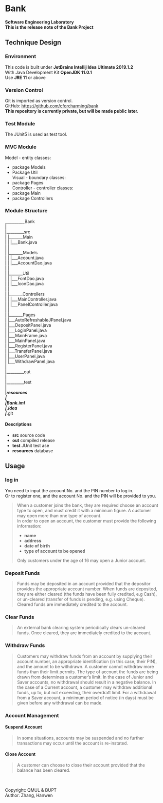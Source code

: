 # Bank
**Software Engineering Laboratory**  
**This is the release note of the Bank Project**  
## Technique Design
### Environment
This code is built under **JetBrains Intellij Idea Ultimate 2019.1.2**  
With Java Development Kit **OpenJDK 11.0.1**  
Use **JRE 11** or above
### Version Control
Git is imported as version control.  
GitHub: https://github.com/cforcharming/bank  
**This repository is currently private, but will be made public later.**  
### Test Module
The JUnit5 is used as test tool.  
### MVC Module
Model - entity classes:  
* package Models  
* Package Util  
Visual - boundary classes:
* package Pages  
Controller - controller classes:  
* package Main  
* package Controllers  
### Module Structure
 __________Bank  
 |  
 |_________src  
 | |_______Main  
 | |   |___Bank.java  
 | |  
 | |_______Models  
 | |   |___Account.java  
 | |   |___AccountDao.java  
 | |  
 | |_______Util  
 | |   |___FontDao.java  
 | |   |___IconDao.java  
 | |  
 | |_______Controllers  
 | |   |___MainController.java  
 | |   |___PanelController.java  
 | |  
 | |_______Pages  
 |     |___AutoRefreshableJPanel.java  
 |     |___DepositPanel.java  
 |     |___LoginPanel.java  
 |     |___MainFrame.java  
 |     |___MainPanel.java  
 |     |___RegisterPanel.java  
 |     |___TransferPanel.java  
 |     |___UserPanel.java  
 |     |___WithdrawPanel.java  
 |  
 |_________out  
 |  
 |_________test  
 |  
 |_________resources  
 |    
 |_________Bank.iml  
 |_________.idea  
 |_________.git  
#### Descriptions
* **src** source code  
* **out** compiled release  
* **test** JUnit test ase  
* **resources** database  
## Usage
### log in
You need to input the account No. and the PIN number to log in.  
Or to register one, and the account No. and the PIN will be provided to you.
>When a customer joins the bank, they are required choose an account type to open, 
and must credit it with a minimum figure. A customer may open more than one type of account.  
In order to open an account, the customer must provide the following information:  
>* **name**
>* **address**
>* **date of birth**
>* **type of account to be opened**  
>
>Only customers under the age of 16 may open a Junior account.  
### Deposit Funds
>Funds may be deposited in an account provided that the depositor provides the appropriate account number. 
When funds are deposited, they are either cleared (the funds have been fully credited, 
e.g Cash), or un-cleared (transfer of funds is pending, e.g. using Cheque). 
Cleared funds are immediately credited to the account.  
### Clear Funds
>An external bank clearing system periodically clears un-cleared funds. 
Once cleared, they are immediately credited to the account.
### Withdraw Funds
>Customers may withdraw funds from an account by supplying their account number, 
an appropriate identification (in this case, their PIN), and the amount to be withdrawn. 
A customer cannot withdraw more funds than their limit permits. 
The type of account the funds are being drawn from determines a customer’s limit. 
In the case of Junior and Saver accounts, no withdrawal should result in a negative balance. 
In the case of a Current account, a customer may withdraw additional funds, up to, 
but not exceeding, their overdraft limit. For a withdrawal from a Saver account, 
a minimum period of notice (in days) must be given before any withdrawal can be made.  
### Account Management
#### Suspend Account
>In some situations, 
accounts may be suspended and no further transactions may occur until the account is re-instated.  
#### Close Account
>A customer can choose to close their account provided that the balance has been cleared.  

<br /><br />
Copyright: QMUL & BUPT  
Author: Zhang, Hanwen